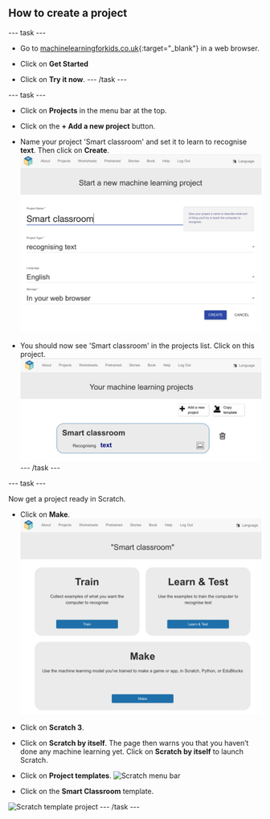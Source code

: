 ## How to create a project

--- task ---
+ Go to [machinelearningforkids.co.uk](https://machinelearningforkids.co.uk/){:target="_blank"} in a web browser. 

+ Click on **Get Started**

+ Click on **Try it now**.
--- /task ---

--- task ---
+ Click on **Projects** in the menu bar at the top.

+ Click on the **+ Add a new project** button.

+ Name your project 'Smart classroom' and set it to learn to recognise **text**.  Then click on **Create**.
![Creating a project](images/create-project-annotated.png)

+ You should now see 'Smart classroom' in the projects list. Click on this project.
![Project list with smart classroom listed](images/projects-list-annotated.png)
--- /task ---

--- task ---

Now get a project ready in Scratch. 

+ Click on **Make**.
![Project main menu](images/project-make-annotated.png)

+ Click on **Scratch 3**.

+ Click on **Scratch by itself**. The page then warns you that you haven’t done any machine learning yet. Click on **Scratch by itself** to launch Scratch.

+ Click on **Project templates**.
![Scratch menu bar](images/project-templates-annotated.png)

+ Click on the **Smart Classroom** template.

![Scratch template project](images/scratch-template.png)
--- /task ---
